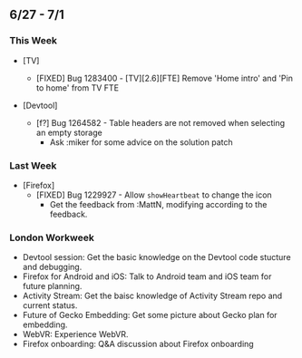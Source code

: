 ## 6/27 - 7/1 ##

### This Week ###

* [TV]
  - [FIXED] Bug 1283400 - [TV][2.6][FTE] Remove 'Home intro' and 'Pin to home' from TV FTE

* [Devtool]
  - [f?] Bug 1264582 - Table headers are not removed when selecting an empty storage
    - Ask :miker for some advice on the solution patch


### Last Week ###

* [Firefox]
  - [FIXED] Bug 1229927 - Allow `showHeartbeat` to change the icon
    - Get the feedback from :MattN, modifying according to the feedback.

### London Workweek ###
  - Devtool session: Get the basic knowledge on the Devtool code stucture and debugging.
  - Firefox for Android and iOS: Talk to Android team and iOS team for future planning.
  - Activity Stream: Get the baisc knowledge of Activity Stream repo and current status.
  - Future of Gecko Embedding: Get some picture about Gecko plan for embedding.
  - WebVR: Experience WebVR.
  - Firefox onboarding: Q&A discussion about Firefox onboarding
